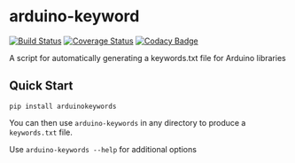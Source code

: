 # arduino-keyword #

[![Build Status](https://travis-ci.org/r89m/arduino-keywords.svg?branch=master)](https://travis-ci.org/r89m/arduino-keywords)
[![Coverage Status](https://coveralls.io/repos/github/r89m/arduino-keywords/badge.svg?branch=master)](https://coveralls.io/github/r89m/arduino-keywords?branch=master)
[![Codacy Badge](https://api.codacy.com/project/badge/Grade/255128dccb5047a2acd5b6030c6efb7c)](https://www.codacy.com/app/richard-miles/arduino-keywords?utm_source=github.com&amp;utm_medium=referral&amp;utm_content=r89m/arduino-keywords&amp;utm_campaign=Badge_Grade)

A script for automatically generating a keywords.txt file for Arduino libraries

## Quick Start ##
```pip install arduinokeywords```

You can then use ```arduino-keywords``` in any directory to produce a ```keywords.txt``` file.

Use ```arduino-keywords --help``` for additional options
